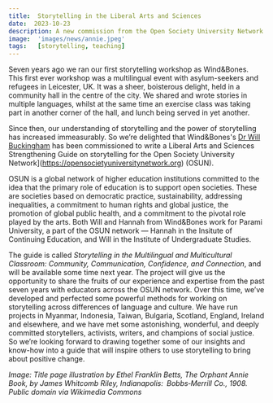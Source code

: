 ```yaml
---
title:  Storytelling in the Liberal Arts and Sciences
date:  2023-10-23
description: A new commission from the Open Society University Network
image:  'images/news/annie.jpeg'
tags:   [storytelling, teaching]
---
```

Seven years ago we ran our first storytelling workshop as Wind&Bones. This first ever workshop was a multilingual event with asylum-seekers and refugees in Leicester, UK. It was a sheer, boisterous delight, held in a community hall in the centre of the city. We shared and wrote stories in multiple languages, whilst at the same time an exercise class was taking part in another corner of the hall, and lunch being served in yet another.

Since then, our understanding of storytelling and the power of storytelling has increased immeasurably. So we’re delighted that Wind&Bones's [Dr Will Buckingham](https://www.willbuckingham.com) has been commissioned to write a Liberal Arts and Sciences Strengthening Guide on storytelling for the Open Society University Network](https://opensocietyuniversitynetwork.org) (OSUN). 

OSUN is a global network of higher education institutions  committed to the idea that the primary role of education is to support open societies. These are societies based on democratic practice, sustainability, addressing inequalities, a commitment to human rights and global justice, the promotion of global public health, and a commitment to the pivotal role played by the arts. Both Will and Hannah from Wind&Bones work for Parami University, a part of the OSUN network — Hannah in the Insitute of Continuing Education, and Will in the Institute of Undergraduate Studies. 

The guide is called *Storytelling in the Multilingual and Multicultural Classroom: Community, Communication, Confidence, and Connection*, and will be available some time next year. The project will give us the opportunity to share the fruits of our experience and expertise from the past seven years with educators across the OSUN network. Over this time, we’ve developed and perfected some powerful methods for working on storytelling across differences of language and culture. We have run projects in Myanmar, Indonesia, Taiwan, Bulgaria, Scotland, England, Ireland and elsewhere, and we have met some astonishing, wonderful, and deeply committed storytellers, activists, writers, and champions of social justice. So we’re looking forward to drawing together some of our insights and know-how into a guide that will inspire others to use storytelling to bring about positive change.

_Image: Title page illustration by Ethel Franklin Betts, The Orphant Annie Book, by James Whitcomb Riley, Indianapolis: Bobbs‐Merrill Co., 1908. Public domain via Wikimedia Commons_